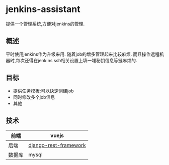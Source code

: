 # jenkins-assistant
提供一个管理系统,方便对jenkins的管理.



##  概述

平时使用jenkins作为升级来用. 随着job的增多管理起来比较麻烦. 而且操作远程机器时,每次还得在jenkins ssh相关设置上填一堆秘钥信息等挺麻烦的.

## 目标

- 提供任务模板:可以快速创建job
- 同时修改多个job信息
- 其他

## 技术

| 前端   | vuejs                                    |
| ---- | ---------------------------------------- |
| 后端   | [django-rest-framework](http://www.django-rest-framework.org/) |
| 数据库  | mysql                                    |

